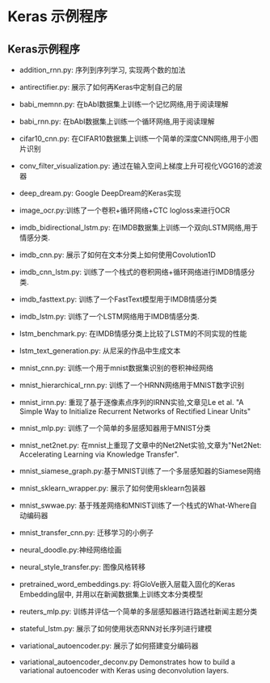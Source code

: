 # Keras 示例程序


## Keras示例程序


* addition_rnn.py: 序列到序列学习, 实现两个数的加法

* antirectifier.py: 展示了如何再Keras中定制自己的层

* babi_memnn.py: 在bAbI数据集上训练一个记忆网络,用于阅读理解

* babi_rnn.py: 在bAbI数据集上训练一个循环网络,用于阅读理解

* cifar10_cnn.py: 在CIFAR10数据集上训练一个简单的深度CNN网络,用于小图片识别

* conv_filter_visualization.py: 通过在输入空间上梯度上升可视化VGG16的滤波器

* deep_dream.py: Google DeepDream的Keras实现

* image_ocr.py:训练了一个卷积+循环网络+CTC logloss来进行OCR

* imdb_bidirectional_lstm.py: 在IMDB数据集上训练一个双向LSTM网络,用于情感分类.

* imdb_cnn.py: 展示了如何在文本分类上如何使用Covolution1D

* imdb_cnn_lstm.py: 训练了一个栈式的卷积网络+循环网络进行IMDB情感分类.

* imdb_fasttext.py: 训练了一个FastText模型用于IMDB情感分类

* imdb_lstm.py: 训练了一个LSTM网络用于IMDB情感分类.

* lstm_benchmark.py: 在IMDB情感分类上比较了LSTM的不同实现的性能

* lstm_text_generation.py: 从尼采的作品中生成文本

* mnist_cnn.py: 训练一个用于mnist数据集识别的卷积神经网络

* mnist_hierarchical_rnn.py: 训练了一个HRNN网络用于MNIST数字识别

* mnist_irnn.py: 重现了基于逐像素点序列的IRNN实验,文章见Le et al. "A Simple Way to Initialize Recurrent Networks of Rectified Linear Units"

* mnist_mlp.py: 训练了一个简单的多层感知器用于MNIST分类

* mnist_net2net.py: 在mnist上重现了文章中的Net2Net实验,文章为"Net2Net: Accelerating Learning via Knowledge Transfer".

* mnist_siamese_graph.py:基于MNIST训练了一个多层感知器的Siamese网络

* mnist_sklearn_wrapper.py: 展示了如何使用sklearn包装器

* mnist_swwae.py: 基于残差网络和MNIST训练了一个栈式的What-Where自动编码器

* mnist_transfer_cnn.py: 迁移学习的小例子

* neural_doodle.py:神经网络绘画

* neural_style_transfer.py: 图像风格转移

* pretrained_word_embeddings.py: 将GloVe嵌入层载入固化的Keras Embedding层中, 并用以在新闻数据集上训练文本分类模型

* reuters_mlp.py: 训练并评估一个简单的多层感知器进行路透社新闻主题分类

* stateful_lstm.py: 展示了如何使用状态RNN对长序列进行建模

* variational_autoencoder.py: 展示了如何搭建变分编码器

* variational_autoencoder_deconv.py Demonstrates how to build a variational autoencoder with Keras using deconvolution layers.

